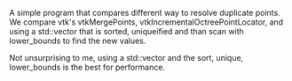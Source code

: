 A simple program that compares different way to resolve duplicate points.
We compare vtk's vtkMergePoints, vtkIncrementalOctreePointLocator, and
using a std::vector that is sorted, uniqueified and than scan with lower_bounds
to find the new values.

Not unsurprising to me, using a std::vector and the sort, unique, lower_bounds
is the best for performance.